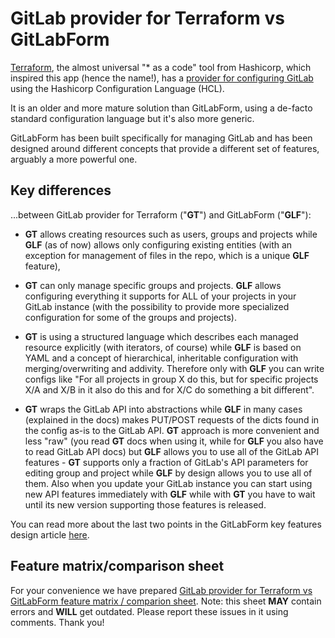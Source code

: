 # GitLab provider for Terraform vs GitLabForm

[Terraform](https://www.terraform.io/), the almost universal "* as a code" tool from Hashicorp, which inspired
this app (hence the name!), has a [provider for configuring GitLab](https://www.terraform.io/docs/providers/gitlab/index.html)
using the Hashicorp Configuration Language (HCL).

It is an older and more mature solution than GitLabForm, using a de-facto standard configuration language but it's also more
generic.

GitLabForm has been built specifically for managing GitLab and has been designed around different concepts that provide a different set of features, arguably a more powerful one.

## Key differences

...between GitLab provider for Terraform ("**GT**") and GitLabForm ("**GLF**"):

* **GT** allows creating resources such as users, groups and projects while **GLF** (as of now) allows only configuring existing
entities (with an exception for management of files in the repo, which is a unique **GLF** feature),

* **GT** can only manage specific groups and projects. **GLF** allows configuring everything it supports for ALL of your projects
 in your GitLab instance (with the possibility to provide more specialized configuration for some of the groups and projects). 
 
* **GT** is using a structured language which describes each managed resource explicitly (with iterators, of course) while
 **GLF** is based on YAML and a concept of hierarchical, inheritable configuration with merging/overwriting and addivity.
 Therefore only with **GLF** you can write configs like "For all projects in group X do this, but for specific projects X/A 
 and X/B in it also do this and for X/C do something a bit different".

* **GT** wraps the GitLab API into abstractions while **GLF** in many cases (explained in the docs) makes PUT/POST requests of the dicts found 
 in the config as-is to the GitLab API. **GT** approach is more convenient and less "raw" (you read **GT** docs when using it, while
 for **GLF** you also have to read GitLab API docs) but **GLF** allows you to use all of the GitLab API features - **GT** supports only 
 a fraction of GitLab's API parameters for editing group and project while **GLF** by design allows you to use all of them.
 Also when you update your GitLab instance you can start using new API features immediately with **GLF** while with **GT** you
 have to wait until its new version supporting those features is released.

You can read more about the last two points in the GitLabForm key features design article [here](FEATURES_DESIGN.md).

## Feature matrix/comparison sheet

For your convenience we have prepared [GitLab provider for Terraform vs GitLabForm feature matrix / comparion sheet](http://bit.ly/36LXpRx).
Note: this sheet **MAY** contain errors and **WILL** get outdated. Please report these issues in it using comments.
Thank you!
